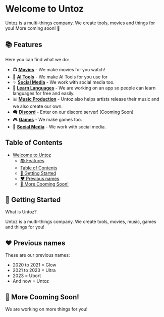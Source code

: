 # Welcome to Untoz
Untoz is a multi-things company. We create tools, movies and things for you! More coming soon! 🤗

## 📚 Features

Here you can find what we do:

- 📺 **[Movies](https://uborts.vercel.app/)** - We make movies for you watch!
- 💅 **[AI Tools](https://uborts.vercel.app/)** - We make AI Tools for you use for 
- ✨ **[Social Media](https://uborts.vercel.app/)** - We work with social media too.
- 💪 **[Learn Languages](https://uborts.vercel.app/)** - We are working on an app so people can learn languages for free and easily.
- 📊 **[Music Production](https://uborts.vercel.app/)** - Untoz also helps artists release their music and we also create our own.
- 🗨️ **[Discord](https://discord.gg/mtwCSYfhXK)** - Enter on our discord server! (Cooming Soon)
- 🎮 **[Games](https://uborts.vercel.app/)** - We make games too.
- 🔗 **[Social Media](https://uborts.vercel.app/)** - We work with social media.

## Table of Contents

- [Welcome to Untoz](#Untoz)
  - [📚 Features](#-features)
  - [Table of Contents](#table-of-contents)
  - [🎯 Getting Started](#-getting-started)
  - [❤️ Previous names](#-deployment)
  - [💌 More Cooming Soon!](#support)
 
## 🎯 Getting Started

What is Untoz?

Untoz is a multi-things company. We create tools, movies, music, games and things for you!

## ❤️ Previous names

These are our previous names:
- 2020 to 2021 = Glow
- 2021 to 2023 = Ultra
- 2023 = Ubort
- And now = Untoz

## 💌 More Cooming Soon!
We are working on more things for you!
